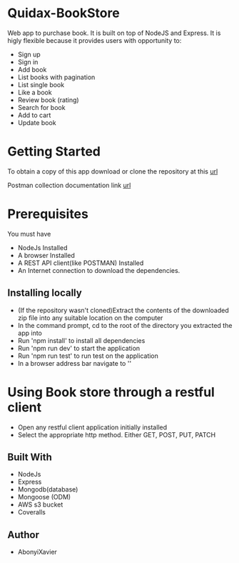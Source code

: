 # Quidax-BookStore

Web app to purchase book. It is built on top of NodeJS and Express. It is higly flexible because it provides users with opportunity to:

- Sign up
- Sign in
- Add book
- List books with pagination
- List single book
- Like a book
- Review book (rating)
- Search for book
- Add to cart
- Update book

# Getting Started

To obtain a copy of this app download or clone the repository at this [url](https://github.com/AbonyiXavier/Quidax-BookStore)

Postman collection documentation link [url](https://documenter.getpostman.com/view/7775892/TzzHmso4)

# Prerequisites

You must have

- NodeJs Installed
- A browser Installed
- A REST API client(like POSTMAN) Installed
- An Internet connection to download the dependencies.

## Installing locally

- (If the repository wasn't cloned)Extract the contents of the downloaded zip file into any suitable location on the computer
- In the command prompt, cd to the root of the directory you extracted the app into
- Run 'npm install' to install all dependencies
- Run 'npm run dev' to start the application
- Run 'npm run test' to run test on the application
- In a browser address bar navigate to ''

# Using Book store through a restful client

- Open any restful client application initially installed
- Select the appropriate http method. Either GET, POST, PUT, PATCH

## Built With

- NodeJs
- Express
- Mongodb(database)
- Mongoose (ODM)
- AWS s3 bucket
- Coveralls

## Author

- AbonyiXavier
